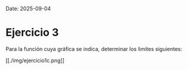 Date: 2025-09-04

# Ejercicio 3


Para la función cuya gráfica se indica, determinar los limites siguientes:

[[./img/ejercicio1c.png]]
